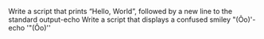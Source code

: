 Write a script that prints “Hello, World”, followed by a new line to the standard output-echo
Write a script that displays a confused smiley "(Ôo)'-echo '"(Ôo)'\'
